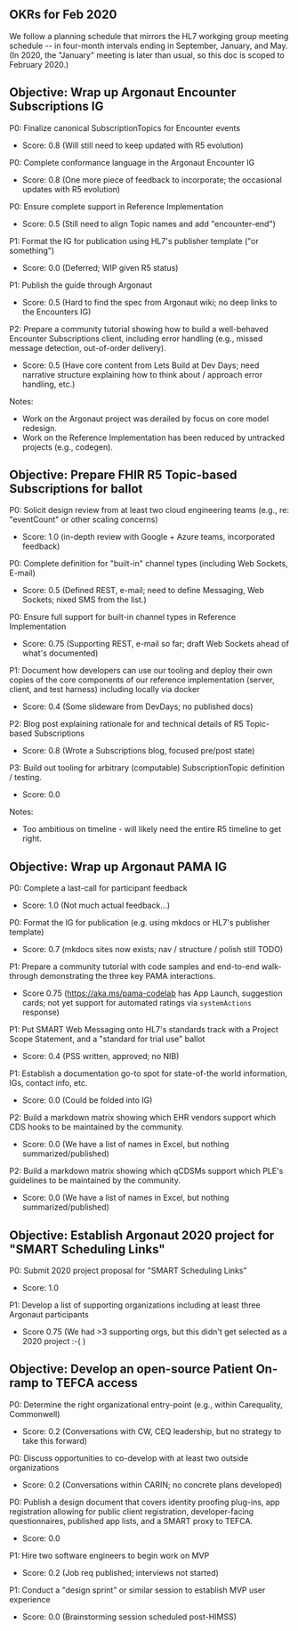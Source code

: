 ## OKRs for Feb 2020

We follow a planning schedule that mirrors the HL7 workging group meeting
schedule -- in four-month intervals ending in September, January, and May.
(In 2020, the "January" meeting is later than usual, so this doc is scoped
to February 2020.)

## Objective: Wrap up Argonaut Encounter Subscriptions IG

P0: Finalize canonical SubscriptionTopics for Encounter events
* Score: 0.8 (Will still need to keep updated with R5 evolution)

P0: Complete conformance language in the Argonaut Encounter IG
* Score: 0.8 (One more piece of feedback to incorporate; the occasional updates with R5 evolution)
 
P0: Ensure complete support in Reference Implementation
* Score:  0.5 (Still need to align Topic names and add "encounter-end")

P1: Format the IG for publication using HL7's publisher template ("or something")
* Score: 0.0 (Deferred; WIP given R5 status)

P1: Publish the guide through Argonaut
* Score: 0.5 (Hard to find the spec from Argonaut wiki; no deep links to the Encounters IG)

P2: Prepare a community tutorial showing how to build a well-behaved
    Encounter Subscriptions client, including error handling (e.g.,
    missed message detection, out-of-order delivery).
* Score: 0.5 (Have core content from Lets Build at Dev Days; need narrative structure explaining how to think about / approach error handling, etc.)

Notes:
* Work on the Argonaut project was derailed by focus on core model redesign.
* Work on the Reference Implementation has been reduced by untracked projects (e.g., codegen).

## Objective: Prepare FHIR R5 Topic-based Subscriptions for ballot

P0: Solicit design review from at least two cloud engineering teams
    (e.g., re: "eventCount" or other scaling concerns)
* Score: 1.0 (in-depth review with Google + Azure teams, incorporated feedback)

P0: Complete definition for "built-in" channel types (including Web Sockets, E-mail)
* Score: 0.5 (Defined REST, e-mail; need to define Messaging, Web Sockets; nixed SMS from the list.)

P0: Ensure full support for built-in channel types in Reference Implementation
* Score: 0.75 (Supporting REST, e-mail so far; draft Web Sockets ahead of what's documented)

P1: Document how developers can use our tooling and deploy their own copies of
    the core components of our reference implementation (server, client, and test
    harness) including locally via docker
* Score: 0.4 (Some slideware from DevDays; no published docs)

P2: Blog post explaining rationale for and technical details of R5 Topic-based Subscriptions
* Score: 0.8 (Wrote a Subscriptions blog, focused pre/post state)

P3: Build out tooling for arbitrary (computable) SubscriptionTopic definition / testing.
* Score: 0.0

Notes:
* Too ambitious on timeline - will likely need the entire R5 timeline to get right.

## Objective: Wrap up Argonaut PAMA IG

P0: Complete a last-call for participant feedback
* Score: 1.0 (Not much actual feedback...)

P0: Format the IG for publication (e.g. using mkdocs or HL7's publisher template)
* Score: 0.7 (mkdocs sites now exists; nav / structure / polish still TODO)

P1: Prepare a community tutorial with code samples and end-to-end walk-through
    demonstrating the three key PAMA interactions.
* Score 0.75 (https://aka.ms/pama-codelab has App Launch, suggestion cards; not yet support for automated ratings via `systemActions` response)

P1: Put SMART Web Messaging onto HL7's standards track with a Project Scope Statement,
    and a "standard for trial use" ballot
* Score: 0.4 (PSS written, approved; no NIB)

P1: Establish a documentation go-to spot for state-of-the world information, IGs, contact
    info, etc.
* Score: 0.0 (Could be folded into IG)

P2: Build a markdown matrix showing which EHR vendors support which CDS hooks to be
    maintained by the community.
* Score: 0.0 (We have a list of names in Excel, but nothing summarized/published)

P2: Build a markdown matrix showing which qCDSMs support which PLE's guidelines to be
    maintained by the community.
* Score: 0.0 (We have a list of names in Excel, but nothing summarized/published)


## Objective: Establish Argonaut 2020 project for "SMART Scheduling Links"

P0: Submit 2020 project proposal for "SMART Scheduling Links"
* Score: 1.0

P1: Develop a list of supporting organizations including at least three Argonaut participants
* Score 0.75 (We had >3 supporting orgs, but this didn't get selected as a 2020 project :-( )


## Objective: Develop an open-source Patient On-ramp to TEFCA access

P0: Determine the right organizational entry-point (e.g., within Carequality, Commonwell)
* Score: 0.2 (Conversations with CW, CEQ leadership, but no strategy to take this forward)

P0: Discuss opportunities to co-develop with at least two outside organizations
* Score: 0.2 (Conversations within CARIN; no concrete plans developed)

P0: Publish a design document that covers identity proofing plug-ins, app registration
    allowing for public client registration, developer-facing questionnaires, published
    app lists, and a SMART proxy to TEFCA.
* Score: 0.0

P1: Hire two software engineers to begin work on MVP
* Score: 0.2 (Job req published; interviews not started)

P1: Conduct a "design sprint" or similar session to establish MVP user experience
* Score: 0.0 (Brainstorming session scheduled post-HIMSS)

